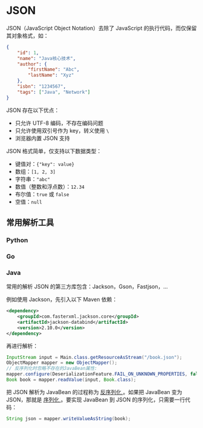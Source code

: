 # JSON

JSON（JavaScript Object Notation）去除了 JavaScript 的执行代码，而仅保留其对象格式，如：

```json
{
    "id": 1,
    "name": "Java核心技术",
    "author": {
        "firstName": "Abc",
        "lastName": "Xyz"
    },
    "isbn": "1234567",
    "tags": ["Java", "Network"]
}
```

JSON 存在以下优点：

* 只允许 UTF-8 编码，不存在编码问题
* 只允许使用双引号作为 key，转义使用 `\`
* 浏览器内置 JSON 支持

JSON 格式简单，仅支持以下数据类型：

* 键值对：`{"key": value}`
* 数组：`[1, 2, 3]`
* 字符串：`"abc"`
* 数值（整数和浮点数）：`12.34`
* 布尔值：`true` 或 `false`
* 空值：`null`

## 常用解析工具

### Python

### Go

### Java

常用的解析 JSON 的第三方库包含：Jackson，Gson，Fastjson，...

例如使用 Jackson，先引入以下 Maven 依赖：

```xml
<dependency>
    <groupId>com.fasterxml.jackson.core</groupId>
    <artifactId>jackson-databind</artifactId>
    <version>2.10.0</version>
</dependency>
```

再进行解析：

```java
InputStream input = Main.class.getResourceAsStream("/book.json");
ObjectMapper mapper = new ObjectMapper();
// 反序列化时忽略不存在的JavaBean属性:
mapper.configure(DeserializationFeature.FAIL_ON_UNKNOWN_PROPERTIES, false);
Book book = mapper.readValue(input, Book.class);
```

把 JSON 解析为 JavaBean 的过程称为 <u> 反序列化 </u>。如果把 JavaBean 变为 JSON，那就是 <u> 序列化 </u>。要实现 JavaBean 到 JSON 的序列化，只需要一行代码：

```java
String json = mapper.writeValueAsString(book);
```
